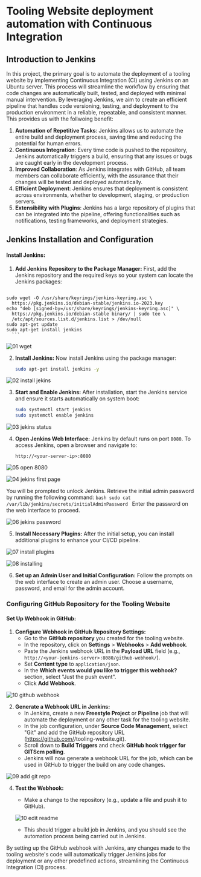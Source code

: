 # Tooling Website deployment automation with Continuous Integration
## Introduction to Jenkins

In this project, the primary goal is to automate the deployment of a tooling website by implementing Continuous Integration (CI) using Jenkins on an Ubuntu server. This process will streamline the workflow by ensuring that code changes are automatically built, tested, and deployed with minimal manual intervention. By leveraging Jenkins, we aim to create an efficient pipeline that handles code versioning, testing, and deployment to the production environment in a reliable, repeatable, and consistent manner. This provides us with the follwoing benefit:

1. **Automation of Repetitive Tasks**: Jenkins allows us to automate the entire build and deployment process, saving time and reducing the potential for human errors.
2. **Continuous Integration**: Every time code is pushed to the repository, Jenkins automatically triggers a build, ensuring that any issues or bugs are caught early in the development process.
3. **Improved Collaboration**: As Jenkins integrates with GitHub, all team members can collaborate efficiently, with the assurance that their changes will be tested and deployed automatically.
4. **Efficient Deployment**: Jenkins ensures that deployment is consistent across environments, whether to development, staging, or production servers.
5. **Extensibility with Plugins**: Jenkins has a large repository of plugins that can be integrated into the pipeline, offering functionalities such as notifications, testing frameworks, and deployment strategies.


## Jenkins Installation and Configuration

#### **Install Jenkins:**
   
   1. **Add Jenkins Repository to the Package Manager:**
      First, add the Jenkins repository and the required keys so your system can locate the Jenkins packages:
      ```bash
    sudo wget -O /usr/share/keyrings/jenkins-keyring.asc \
      https://pkg.jenkins.io/debian-stable/jenkins.io-2023.key
    echo "deb [signed-by=/usr/share/keyrings/jenkins-keyring.asc]" \
      https://pkg.jenkins.io/debian-stable binary/ | sudo tee \
      /etc/apt/sources.list.d/jenkins.list > /dev/null
    sudo apt-get update
    sudo apt-get install jenkins
      ```

![01  wget](https://github.com/user-attachments/assets/737df1de-ea1f-4faa-b1fd-c417e7972ca2)


   2. **Install Jenkins:**
      Now install Jenkins using the package manager:
      ```bash
      sudo apt-get install jenkins -y
      ```

![02 install jekins](https://github.com/user-attachments/assets/4f0a7970-c0ea-4deb-8834-1fa9e6913adb)


   3. **Start and Enable Jenkins:**
      After installation, start the Jenkins service and ensure it starts automatically on system boot:
      ```bash
      sudo systemctl start jenkins
      sudo systemctl enable jenkins
      ```
      
![03 jekins status](https://github.com/user-attachments/assets/3e9024fd-b6f0-49b0-8485-796c2e4d12a9)


   4. **Open Jenkins Web Interface:**
      Jenkins by default runs on port `8080`. To access Jenkins, open a browser and navigate to:
      ```
      http://<your-server-ip>:8080
      ```

![05 open 8080](https://github.com/user-attachments/assets/19ceef4b-7a23-4e60-ad52-ee333eb52f8a)

![04 jekins first page](https://github.com/user-attachments/assets/48e39297-3222-4e6f-94da-ab0bf4151a7c)


   You will be prompted to unlock Jenkins. Retrieve the initial admin password by running the following command:
      ```bash
      sudo cat /var/lib/jenkins/secrets/initialAdminPassword
      ```
      Enter the password on the web interface to proceed.
      
![06 jekins password](https://github.com/user-attachments/assets/b0f632fa-0275-465e-abfa-8434e4fadc7e)


 5. **Install Necessary Plugins:**
      After the initial setup, you can install additional plugins to enhance your CI/CD pipeline.

![07 install plugins](https://github.com/user-attachments/assets/025f4c45-7906-4453-a7f0-0bc48cd158ff)


![08 installing](https://github.com/user-attachments/assets/a1e3cb3e-9496-4fd4-a194-2ab7ed96f467)


6. **Set up an Admin User and Initial Configuration:**
     Follow the prompts on the web interface to create an admin user. Choose a username, password, and email for the admin account.


### Configuring GitHub Repository for the Tooling Website

#### **Set Up Webhook in GitHub:**

   1. **Configure Webhook in GitHub Repository Settings:**
      - Go to the **GitHub repository** you created for the tooling website.
      - In the repository, click on **Settings** > **Webhooks** > **Add webhook**.
      - Paste the Jenkins webhook URL in the **Payload URL** field (e.g., `http://<your-jenkins-server>:8080/github-webhook/`).
      - Set **Content type** to `application/json`.
      - In the **Which events would you like to trigger this webhook?** section, select "Just the push event".
      - Click **Add Webhook**.
        
   ![10 github webhook](https://github.com/user-attachments/assets/e11fd035-1b2b-4dab-902c-e30b88eda752)

            
   2. **Generate a Webhook URL in Jenkins:**
      - In Jenkins, create a new **Freestyle Project** or **Pipeline** job that will automate the deployment or any other task for the tooling website.
      - In the job configuration, under **Source Code Management**, select "Git" and add the GitHub repository URL (https://github.com/<username>/tooling-website.git).
      - Scroll down to **Build Triggers** and check **GitHub hook trigger for GITScm polling**.
      - Jenkins will now generate a webhook URL for the job, which can be used in GitHub to trigger the build on any code changes.
      
  ![09 add git repo](https://github.com/user-attachments/assets/557832f8-56c0-4e3b-8623-1fd67c888d88)


   4. **Test the Webhook:**
      - Make a change to the repository (e.g., update a file and push it to GitHub).

      ![10 edit readme](https://github.com/user-attachments/assets/5e31c203-2d2b-45da-9d4b-8d5995064427)

      - This should trigger a build job in Jenkins, and you should see the automation process being carried out in Jenkins.

By setting up the GitHub webhook with Jenkins, any changes made to the tooling website's code will automatically trigger Jenkins jobs for deployment or any other predefined actions, streamlining the Continuous Integration (CI) process.




     
